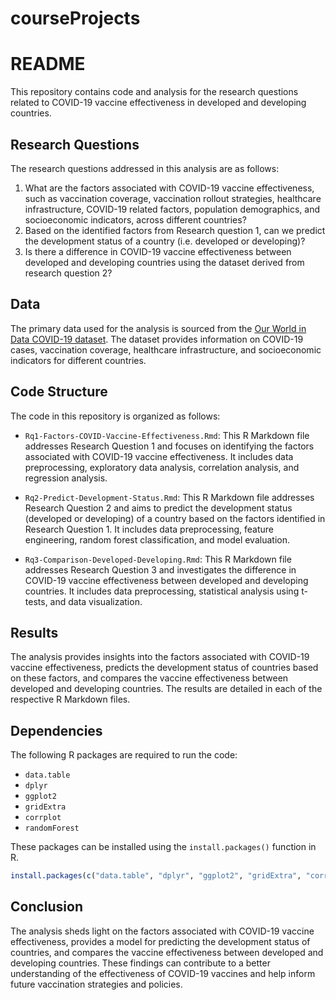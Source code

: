 # courseProjects
# README

This repository contains code and analysis for the research questions related to COVID-19 vaccine effectiveness in developed and developing countries.

## Research Questions

The research questions addressed in this analysis are as follows:

1. What are the factors associated with COVID-19 vaccine effectiveness, such as vaccination coverage, vaccination rollout strategies, healthcare infrastructure, COVID-19 related factors, population demographics, and socioeconomic indicators, across different countries?
2. Based on the identified factors from Research question 1, can we predict the development status of a country (i.e. developed or developing)?
3. Is there a difference in COVID-19 vaccine effectiveness between developed and developing countries using the dataset derived from research question 2?

## Data

The primary data used for the analysis is sourced from the [Our World in Data COVID-19 dataset](https://github.com/owid/covid-19-data). The dataset provides information on COVID-19 cases, vaccination coverage, healthcare infrastructure, and socioeconomic indicators for different countries.

## Code Structure

The code in this repository is organized as follows:

- `Rq1-Factors-COVID-Vaccine-Effectiveness.Rmd`: This R Markdown file addresses Research Question 1 and focuses on identifying the factors associated with COVID-19 vaccine effectiveness. It includes data preprocessing, exploratory data analysis, correlation analysis, and regression analysis.

- `Rq2-Predict-Development-Status.Rmd`: This R Markdown file addresses Research Question 2 and aims to predict the development status (developed or developing) of a country based on the factors identified in Research Question 1. It includes data preprocessing, feature engineering, random forest classification, and model evaluation.

- `Rq3-Comparison-Developed-Developing.Rmd`: This R Markdown file addresses Research Question 3 and investigates the difference in COVID-19 vaccine effectiveness between developed and developing countries. It includes data preprocessing, statistical analysis using t-tests, and data visualization.

## Results

The analysis provides insights into the factors associated with COVID-19 vaccine effectiveness, predicts the development status of countries based on these factors, and compares the vaccine effectiveness between developed and developing countries. The results are detailed in each of the respective R Markdown files.

## Dependencies

The following R packages are required to run the code:

- `data.table`
- `dplyr`
- `ggplot2`
- `gridExtra`
- `corrplot`
- `randomForest`

These packages can be installed using the `install.packages()` function in R.

```R
install.packages(c("data.table", "dplyr", "ggplot2", "gridExtra", "corrplot", "randomForest"))
```

## Conclusion

The analysis sheds light on the factors associated with COVID-19 vaccine effectiveness, provides a model for predicting the development status of countries, and compares the vaccine effectiveness between developed and developing countries. These findings can contribute to a better understanding of the effectiveness of COVID-19 vaccines and help inform future vaccination strategies and policies.
